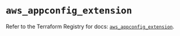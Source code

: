 # `aws_appconfig_extension`

Refer to the Terraform Registry for docs: [`aws_appconfig_extension`](https://registry.terraform.io/providers/hashicorp/aws/5.83.1/docs/resources/appconfig_extension).
